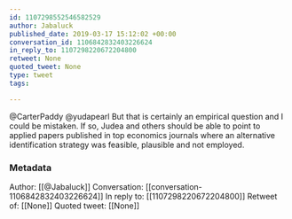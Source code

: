```yaml
---
id: 1107298552546582529
author: Jabaluck
published_date: 2019-03-17 15:12:02 +00:00
conversation_id: 1106842832403226624
in_reply_to: 1107298220672204800
retweet: None
quoted_tweet: None
type: tweet
tags:

---
```


@CarterPaddy @yudapearl But that is certainly an empirical question and I could be mistaken. If so, Judea and others should be able to point to applied papers published in top economics journals where an alternative identification strategy was feasible, plausible and not employed.

### Metadata

Author: [[@Jabaluck]]
Conversation: [[conversation-1106842832403226624]]
In reply to: [[1107298220672204800]]
Retweet of: [[None]]
Quoted tweet: [[None]]
